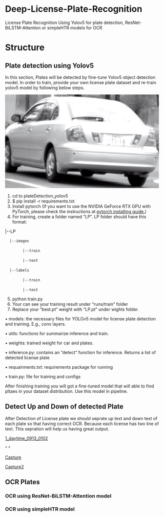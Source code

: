 # Deep-License-Plate-Recognition
License Plate Recognition Using Yolov5 for plate detection, ResNet-BiLSTM-Attention or simpleHTR models for OCR

# Structure

## Plate detection using Yolov5

In this section, Plates will be detected by fine-tune Yolov5 object detection model. In order to train, provide your own license plate dataset and re-train yolov5 model by following below steps.

![alt text](https://github.com/amiiiirrrr/Deep-License-Plate-Recognition/blob/main/plateDetection_yolov5/dataset/images/test/006_1.jpg)

1. cd to plateDetection_yolov5
2. $ pip install -r requirements.txt
3. Install pytorch (If you want to use the NVIDIA GeForce RTX GPU with PyTorch, please check
the instructions at [pytorch installing guide.](https://pytorch.org/get-started/locally/))
4. For training, create a folder named “LP”. LP folder should have this format:

  |--LP

      |--images
      
            |--train
            
            |--test
            
      |--labels
      
            |--train
            
            |--test
            
            
5. python train.py
6. Your can see your training result under “runs/train” folder
7. Replace your “best.pt” weight with “LP.pt” under wights folder.

• models: the necessary files for YOLOv5 model for license plate detection and training. E.g., conv layers.

• utils: functions for summarize inference and train.

• weights: trained weight for car and plates.

• inference.py: contains an “detect” function for inference. Returns a list of detected license plate

• requairments.txt: requirements package for running

• train.py: file for training and configs

After finishing training you will got a fine-tuned model that will able to find pltaes in your dataset distribution. Use this model in pipeline.

## Detect Up and Down of detected Plate

After Detection of License plate we should seprate up text and down text of each plate so that having correct OCR. Because each license has two line of text. This sepration will help us having great output.

[1_daytime_0913_0102](https://user-images.githubusercontent.com/28767607/164892983-ab1aa83f-29d0-4e88-b259-fd5471b9c764.jpg)

^
^

[Capture](https://user-images.githubusercontent.com/28767607/164892988-1061dd8f-2e52-4235-8517-b1fe73c91832.PNG)


[Capture2](https://user-images.githubusercontent.com/28767607/164892993-07c2976c-a8dc-4a3a-a952-44d375e9d8d5.PNG)



## OCR Plates 

### OCR using ResNet-BiLSTM-Attention model

### OCR using simpleHTR model
